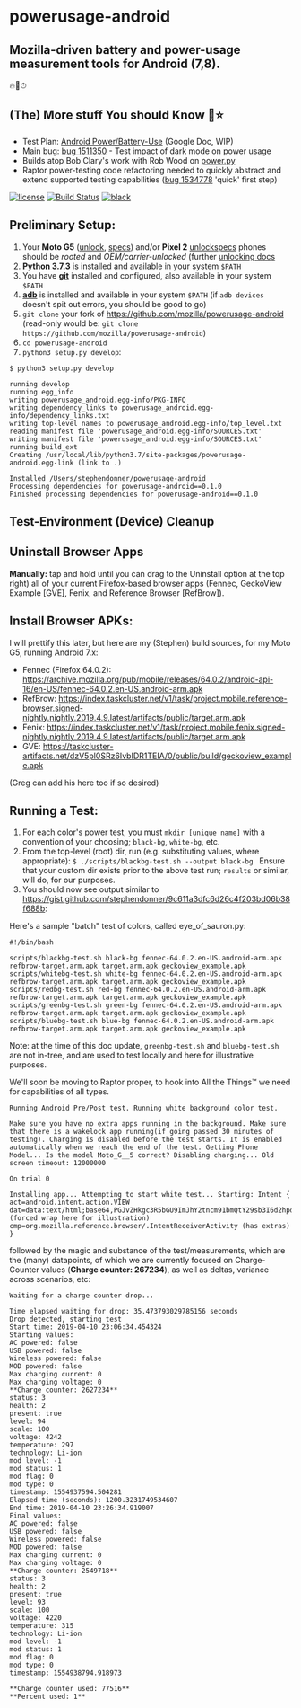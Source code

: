 # powerusage-android

<h2>Mozilla-driven battery and power-usage measurement tools for Android (7,8).</h2>

🔥🦊⏱

## (The) More stuff You should Know 🌈⭐

* Test Plan: [Android Power/Battery-Use](https://docs.google.com/document/d/1r1J_BZnE5l8nXoLVXVR1hUlEkzaPX2gx_ueZABkzi6g/edit) (Google Doc, WIP)
* Main bug: [bug 1511350](https://bugzilla.mozilla.org/show_bug.cgi?id=1511350) - Test impact of dark mode on power usage
* Builds atop Bob Clary's work with Rob Wood on [power.py](https://searchfox.org/mozilla-central/rev/b3ac60ff061c7891e77c26b73b61804aa1a8f682/testing/raptor/raptor/power.py)
* Raptor power-testing code refactoring needed to quickly abstract and extend supported testing capabilities ([bug 1534778](https://bugzilla.mozilla.org/show_bug.cgi?id=1534778) 'quick' first step)

[![license](https://img.shields.io/badge/license-MPL%202.0-blue.svg)](https://github.com/mozilla/powerusage-android/blob/master/LICENSE.txt)
[![Build Status](https://travis-ci.org/mozilla/powerusage-android.svg?branch=master)](https://travis-ci.org/mozilla/powerusage-android)
[![black](https://img.shields.io/badge/code%20style-black-000000.svg)](https://github.com/ambv/black)

## Preliminary Setup:
1. Your **Moto G5** ([unlock](https://accounts.motorola.com/ssoauth/login?TARGET=https://motorola-global-portal.custhelp.com/cc/cas/sso/redirect/standalone%2Fbootloader%2Funlock-your-device-b), [specs](https://www.gsmarena.com/motorola_moto_g5-8454.php)) and/or **Pixel 2** [unlock](https://www.androidcentral.com/how-root-google-pixel-2)[specs](https://www.gsmarena.com/google_pixel_2-8733.php) phones should be *rooted* and *OEM/carrier-unlocked* (further [unlocking docs](https://docs.google.com/document/d/1XQLtvVM2U3h1jzzzpcGEDVOp4jMECsgLYJkhCfAwAnc/edit)
2. [**Python 3.7.3**](https://www.python.org/downloads/release/python-373/) is installed and available in your system ```$PATH```
3. You have [**git**](https://git-scm.com/book/en/v2/Getting-Started-Installing-Git) installed and configured, also available in your system ```$PATH```
4. [**adb**](https://www.xda-developers.com/quickly-install-adb/) is installed and available in your system ```$PATH``` (if ```adb devices``` doesn't spit out errors, you should be good to go)
5. ```git clone``` your fork of https://github.com/mozilla/powerusage-android (read-only would be: ```git clone https://github.com/mozilla/powerusage-android```)
6. ```cd powerusage-android```
7. ```python3 setup.py develop```:
```
$ python3 setup.py develop
```
```
running develop
running egg_info
writing powerusage_android.egg-info/PKG-INFO
writing dependency_links to powerusage_android.egg-info/dependency_links.txt
writing top-level names to powerusage_android.egg-info/top_level.txt
reading manifest file 'powerusage_android.egg-info/SOURCES.txt'
writing manifest file 'powerusage_android.egg-info/SOURCES.txt'
running build_ext
Creating /usr/local/lib/python3.7/site-packages/powerusage-android.egg-link (link to .)

Installed /Users/stephendonner/powerusage-android
Processing dependencies for powerusage-android==0.1.0
Finished processing dependencies for powerusage-android==0.1.0
```
## Test-Environment (Device) Cleanup
## Uninstall Browser Apps
**Manually:** tap and hold until you can drag to the Uninstall option at the top right) all of your current Firefox-based browser apps (Fennec, GeckoView Example [GVE], Fenix, and Reference Browser [RefBrow]).

## Install Browser APKs:
I will prettify this later, but here are my (Stephen) build sources, for my Moto G5, running Android 7.x:
* Fennec (Firefox 64.0.2): https://archive.mozilla.org/pub/mobile/releases/64.0.2/android-api-16/en-US/fennec-64.0.2.en-US.android-arm.apk
* RefBrow: https://index.taskcluster.net/v1/task/project.mobile.reference-browser.signed-nightly.nightly.2019.4.9.latest/artifacts/public/target.arm.apk
* Fenix: https://index.taskcluster.net/v1/task/project.mobile.fenix.signed-nightly.nightly.2019.4.9.latest/artifacts/public/target.arm.apk
* GVE: https://taskcluster-artifacts.net/dzV5pl0SRz6IvbIDR1TEIA/0/public/build/geckoview_example.apk

(Greg can add his here too if so desired)

## Running a Test:
1. For each color's power test, you must ```mkdir [unique name]``` with a convention of your choosing; ```black-bg```, ```white-bg```, etc.
2. From the top-level (root) dir, run (e.g. substituting values, where appropriate):
   ```$ ./scripts/blackbg-test.sh --output black-bg ```
    Ensure that your custom dir exists prior to the above test run; ```results``` or similar, will do, for our purposes.
3. You should now see output similar to https://gist.github.com/stephendonner/9c611a3dfc6d26c4f203bd06b38f688b:


Here's a sample "batch" test of colors, called eye_of_sauron.py:

```
#!/bin/bash 

scripts/blackbg-test.sh black-bg fennec-64.0.2.en-US.android-arm.apk refbrow-target.arm.apk target.arm.apk geckoview_example.apk
scripts/whitebg-test.sh white-bg fennec-64.0.2.en-US.android-arm.apk refbrow-target.arm.apk target.arm.apk geckoview_example.apk
scripts/redbg-test.sh red-bg fennec-64.0.2.en-US.android-arm.apk refbrow-target.arm.apk target.arm.apk geckoview_example.apk
scripts/greenbg-test.sh green-bg fennec-64.0.2.en-US.android-arm.apk refbrow-target.arm.apk target.arm.apk geckoview_example.apk
scripts/bluebg-test.sh blue-bg fennec-64.0.2.en-US.android-arm.apk refbrow-target.arm.apk target.arm.apk geckoview_example.apk

```

Note: at the time of this doc update, ```greenbg-test.sh``` and ```bluebg-test.sh``` are not in-tree, and are used to test locally and here for illustrative purposes.

We'll soon be moving to Raptor proper, to hook into All the Things™ we need for capabilities of all types.


```
Running Android Pre/Post test. Running white background color test.

Make sure you have no extra apps running in the background. Make sure that there is a wakelock app running(if going passed 30 minutes of testing). Charging is disabled before the test starts. It is enabled automatically when we reach the end of the test. Getting Phone Model... Is the model Moto_G__5 correct? Disabling charging... Old screen timeout: 12000000

On trial 0

Installing app... Attempting to start white test... Starting: Intent { act=android.intent.action.VIEW dat=data:text/html;base64,PGJvZHkgc3R5bGU9ImJhY2tncm91bmQtY29sb3I6d2hpdGUiPjwvYm9keT4= (forced wrap here for illustration)
cmp=org.mozilla.reference.browser/.IntentReceiverActivity (has extras) }
```

followed by the magic and substance of the test/measurements, which are the (many) datapoints, of which we are currently focused on Charge-Counter values (**Charge counter: 267234**), as well as deltas, variance across scenarios, etc:

```
Waiting for a charge counter drop...

Time elapsed waiting for drop: 35.473793029785156 seconds
Drop detected, starting test
Start time: 2019-04-10 23:06:34.454324
Starting values:
AC powered: false
USB powered: false
Wireless powered: false
MOD powered: false
Max charging current: 0
Max charging voltage: 0
**Charge counter: 2627234**
status: 3
health: 2
present: true
level: 94
scale: 100
voltage: 4242
temperature: 297
technology: Li-ion
mod level: -1
mod status: 1
mod flag: 0
mod type: 0
timestamp: 1554937594.504281
Elapsed time (seconds): 1200.3231749534607
End time: 2019-04-10 23:26:34.919007
Final values:
AC powered: false
USB powered: false
Wireless powered: false
MOD powered: false
Max charging current: 0
Max charging voltage: 0
**Charge counter: 2549718**
status: 3
health: 2
present: true
level: 93
scale: 100
voltage: 4220
temperature: 315
technology: Li-ion
mod level: -1
mod status: 1
mod flag: 0
mod type: 0
timestamp: 1554938794.918973

**Charge counter used: 77516**
**Percent used: 1**
```
